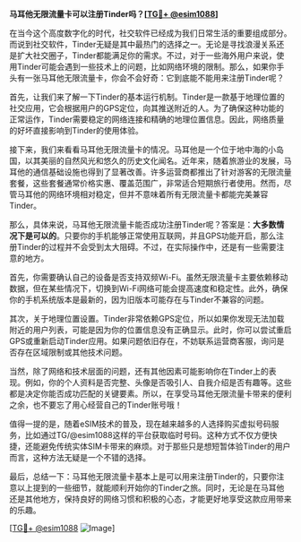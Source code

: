 **马耳他无限流量卡可以注册Tinder吗？[[TG💪+ @esim1088](https://t.me/s/esim1088)]**

在当今这个高度数字化的时代，社交软件已经成为我们日常生活的重要组成部分。而说到社交软件，Tinder无疑是其中最热门的选择之一。无论是寻找浪漫关系还是扩大社交圈子，Tinder都能满足你的需求。不过，对于一些海外用户来说，使用Tinder可能会遇到一些技术上的问题，比如网络环境的限制。那么，如果你手头有一张马耳他无限流量卡，你会不会好奇：它到底能不能用来注册Tinder呢？

首先，让我们来了解一下Tinder的基本运行机制。Tinder是一款基于地理位置的社交应用，它会根据用户的GPS定位，向其推送附近的人。为了确保这种功能的正常运作，Tinder需要稳定的网络连接和精确的地理位置信息。因此，网络质量的好坏直接影响到Tinder的使用体验。

接下来，我们来看看马耳他无限流量卡的情况。马耳他是一个位于地中海的小岛国，以其美丽的自然风光和悠久的历史文化闻名。近年来，随着旅游业的发展，马耳他的通信基础设施也得到了显著改善。许多运营商都推出了针对游客的无限流量套餐，这些套餐通常价格实惠、覆盖范围广，非常适合短期旅行者使用。然而，尽管马耳他的网络环境相对稳定，但并不意味着所有无限流量卡都能完美兼容Tinder。

那么，具体来说，马耳他无限流量卡能否成功注册Tinder呢？答案是：**大多数情况下是可以的**。只要你的手机能够正常使用互联网，并且GPS功能开启，那么注册Tinder的过程并不会受到太大阻碍。不过，在实际操作中，还是有一些需要注意的地方。

首先，你需要确认自己的设备是否支持双频Wi-Fi。虽然无限流量卡主要依赖移动数据，但在某些情况下，切换到Wi-Fi网络可能会提高速度和稳定性。此外，确保你的手机系统版本是最新的，因为旧版本可能存在与Tinder不兼容的问题。

其次，关于地理位置设置。Tinder非常依赖GPS定位，所以如果你发现无法加载附近的用户列表，可能是因为你的位置信息没有正确显示。此时，你可以尝试重启GPS或重新启动Tinder应用。如果问题依旧存在，不妨联系运营商客服，询问是否存在区域限制或其他技术问题。

当然，除了网络和技术层面的问题，还有其他因素可能影响你在Tinder上的表现。例如，你的个人资料是否完整、头像是否吸引人、自我介绍是否有趣等。这些都是决定你能否成功匹配的关键要素。所以，在享受马耳他无限流量卡带来的便利之余，也不要忘了用心经营自己的Tinder账号哦！

值得一提的是，随着eSIM技术的普及，现在越来越多的人选择购买虚拟号码服务，比如通过TG/@esim1088这样的平台获取临时号码。这种方式不仅方便快捷，还能避免传统实体SIM卡带来的麻烦。对于那些只是想短暂体验Tinder的用户而言，这种方法无疑是一个不错的选择。

最后，总结一下：马耳他无限流量卡基本上是可以用来注册Tinder的，只要你注意以上提到的一些细节，就能顺利开始你的Tinder之旅。同时，无论是在马耳他还是其他地方，保持良好的网络习惯和积极的心态，才能更好地享受这款应用带来的乐趣。

[[TG💪+ @esim1088](https://t.me/s/esim1088) ![Image](https://i.postimg.cc/4NQfJmqS/Snipaste-2025-05-13-00-14-12.png)]